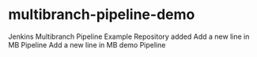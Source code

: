 # multibranch-pipeline-demo
Jenkins Multibranch Pipeline Example Repository
added
Add a new line in MB Pipeline
Add a new line in MB demo Pipeline
